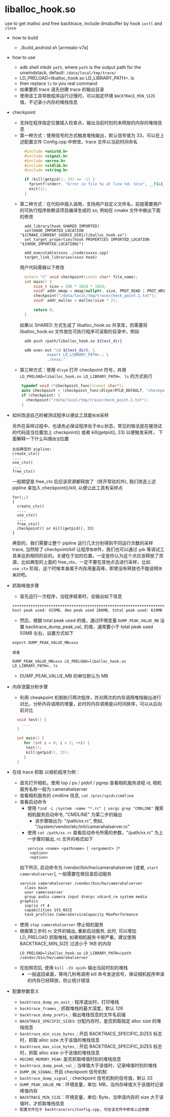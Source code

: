 # liballoc_hook.so

use to get malloc and free backtrace, include dmabuffer by hook `ioctl` and `close`

* how to build

  * ./build_android.sh [armeabi-v7a]

* how to use
  * adb shell mkdir `path`, where `path` is the output path for the unwindstack, default: `/data/local/tmp/trace/`
  * LD_PRELOAD=liballoc_hook.so LD_LIBRARY_PATH=. ls
  * then replace `ls` to you real command
  * 如果要抓 trace 请先创建 trace 的输出目录
  * 使用该工具导致程序运行过慢时，可以指定环境 `BACKTRACE_MIN_SIZE` 值，不记录小内存的堆栈信息

* checkpoint
  * 支持在程序指定位置插入检查点，输出当前时刻的未释放的内存的堆栈信息
  * 第一种方式：使用信号的方式触发堆栈输出，默认信号值为 33，可以在上述配置文件 Config.cpp 中修改，trace 文件以当前时间命名
    ``` C++
      #include <unistd.h>
      #include <signal.h>
      #include <errno.h>
      #include <stdlib.h>
      #include <string.h>

      if (kill(getpid(), 33) == -1) {
        fprintf(stderr, "Error in file %s at line %d: %s\n", __FILE__, __LINE__, strerror(errno));
        exit(1);
      }
    ```
  * 第二种方式：在代码中插入调用，支持用户自定义文件名，前提需要用户的可执行程序依赖该项目编译生成的 so, 例如在 cmake 文件中做出下面的修改
    ```
      add_library(hook SHARED IMPORTED)
      set(HOOK_IMPORTED_LOCATION "${CMAKE_CURRENT_SOURCE_DIR}/liballoc_hook.so")
      set_target_properties(hook PROPERTIES IMPORTED_LOCATION "${HOOK_IMPORTED_LOCATION}")

      add_executable(xxxx ./code/xxxxx.cpp)
      target_link_libraries(xxxx hook)
    ```
    用户代码需做以下修改
    ``` C++
      extern "C" void checkpoint(const char* file_name);
      int main() {
          size_t size = 200 * 1024 * 1024;
          void* addr_mmap = mmap(nullptr, size, PROT_READ | PROT_WRITE, MAP_PRIVATE | MAP_ANONYMOUS | MAP_POPULATE, -1, 0);
          checkpoint("/data/local/tmp/trace/check_point.1.txt");
          void* addr_malloc = malloc(size * 2);
          
          return 0;
      }
    ```
    如果以 SHARED 方式生成了 liballoc_hook.so 共享库，则需要将 liballoc_hook.so 文件放在可执行程序可读取的目录中，例如
    ``` bash
      adb push /path/liballoc_hook.so ${test_dir}

      adb exec-out "cd ${test_dir}; \
                export LD_LIBRARY_PATH=.; \
                ./xxxx;"
    ```
  * 第三种方式：使用 `dlsym` 打开 checkpoint 符号，并用 `LD_PRELOAD=liballoc_hook.so LD_LIBRARY_PATH=. ls` 的方式执行
  ```c++
      typedef void (*checkpoint_func)(const char*);
      auto checkpoint = (checkpoint_func)dlsym(RTLD_DEFAULT, "checkpoint");
      if (checkpoint) {
        checkpoint("/data/local/tmp/trace/check_point.1.txt");
      }
  ```

* 如何改造自己的被测试程序以便此工具能`有效`采样

  另外在采样过程中，也请务必保证程序处于`停止`状态，常见的做法是在被测试的代码适当位置加上 checkpoint() 或者 kill(getpid(), 33) 以便触发采样，
  下面解释一下什么叫做`适当`位置

  ```
  比如典型的 pipline:
  create_ctx()
  ....
  use_ctx()
  ....
  free_ctx()
  ```

  一般期望是 free_ctx 后应该资源都释放了（除开常驻的外), 我们改造上述 pipline 来加入 checkpoint()/kill, 以便让此工具有采样点

  ```
  for(;;)
  {
  	create_ctx()
  	....
  	use_ctx()
  	....
  	free_ctx()
  	checkpoint() or kill(getpid(), 33)
  }
  ```

  典型的，我们需要让整个 pipline 运行几次分别得到不同运行次数的采样 trace, 当然除了 checkpoint/kill 让程序`暂停`外，我们也可以通过 `gdb` 等调试工具来达到相同的目的。关键在于加的位置，一定是你认为这个点应该释放了资源，比如典型的上面的 free_ctx，一定不要在其他点去进行采样，比如 `use_ctx` 阶段，这个时候本身属于内存用量高峰，即使没有释放也不能说明`泄漏`对吧。

* 抓取峰值步骤
  - 首先运行一次程序，当程序结束时，会输出如下信息
  ```
  +++++++++++++++++++++++++++++++++++++++++++++++++++++++++++++++++++++++++++++++++++++++++
  host peak used: 415MB, dma peak used 206MB, total peak used: 619MB
  ```
  - 然后，根据 total peak used 的值，通过环境变量 `DUMP_PEAK_VALUE_MB` 设置 backtrace_dump_peak_val_ 的值，通常要小于 total peak used 50MB 左右，设置方式如下
  ```
  export DUMP_PEAK_VALUE_MB=xxx

  或者

  DUMP_PEAK_VALUE_MB=xxx LD_PRELOAD=liballoc_hook.so LD_LIBRARY_PATH=. ls
  ```
  - DUMP_PEAK_VALUE_MB 的单位默认为 MB

* 内存泄露分析步骤
  - 利用 cheakpoint 机制执行两次程序，并对两次的内存调用堆栈输出进行对比，分析内存调用的增量，此时的内存调用是以时间排序，可以从后向前对比
  ``` c++
    void test() {
      ....
    }

    int main() {
       for (int i = 0; i < 2; ++i) {
        test();
        kill(getpid(), 33);
       }
    }

  ```

* 在线 trace 抓取
  以相机程序为例：
  - 首先打开相机，使用 top / ps / pidof / pgrep 查看相机服务进程 id, 相机服务名称一般为 camerahalserver
  - 查看相机服务的 cmdline 信息, `cat /proc/<pid>/cmdline`
  - 查看启动命令
    - 使用 `find -L /system -name "*.rc" | xargs grep "CMDLINE"` 搜索相机服务启动命令, "CMDLINE" 为第二步的输出
      - 该步骤输出为: "/path/xx.rc", 例如, "/system/vendor/etc/init/camerahalserver.rc"
    - 使用 `cat /path/xx.rc` 查看启动命令所需的参数，"/path/xx.rc" 为上一步骤的输出, rc 文件的格式如下
      ```
      service <name> <pathname> [ <argument> ]*
       <option>
       <option>
      ```
    如下所示, 启动命令为 /vendor/bin/hw/camerahalserver [或者, `start camerahalserver`], 一般需要在根目录启动服务
      ```
      service camerahalserver /vendor/bin/hw/camerahalserver
        class main
        user cameraserver
        group audio camera input drmrpc sdcard_rw system media graphics
        ioprio rt 4
        capabilities SYS_NICE
        task_profiles CameraServiceCapacity MaxPerformance
      ```
  - 使用 `stop camerahalserver` 停止相机服务
  - 根据第三步的 rc 文件的输出, 重新启动服务, 此时, 可以增加 LD_PRELOAD 抓取堆栈, 如果相机服务卡顿严重，建议使用 BACKTRACE_MIN_SIZE 过滤小于 1KB 的内存
    ```
    LD_PRELOAD=liballoc_hook.so LD_LIBRARY_PATH=/path /vendor/bin/hw/camerahalserver
    ```
  - 在拍照完后, 使用 `kill -33 <pid>` 输出当前时刻的堆栈
    - 一般返回桌面，等待几秒再调用 kill 命令发送信号，保证相机程序申请的内存已经释放，防止统计错误

* 配置参数意义
  - `backtrace_dump_on_exit_`: 程序退出时，打印堆栈
  - `backtrace_frames_`: 抓取堆栈的最大深度，默认 128
  - `backtrace_dump_prefix_`: 输出堆栈信息的文件名前缀
  - `BACKTRACE_SPECIFIC_SIZES`: 分配内存时，是否抓取指定 alloc size 的堆栈信息
  - `backtrace_min_size_bytes_`: 开启 BACKTRACE_SPECIFIC_SIZES 标志时，抓取 alloc size 大于该值的堆栈信息
  - `backtrace_max_size_bytes_`: 开启 BACKTRACE_SPECIFIC_SIZES 标志时，抓取 alloc size 小于该值的堆栈信息
  - `RECORD_MEMORY_PEAK`: 是否抓取峰值时刻的堆栈信息
  - `backtrace_dump_peak_val_`: 当峰值大于该值时，记录峰值时刻的堆栈
  - `DUMP_ON_SIGNAL`: 开启 checkpoint 信号机制
  - `backtrace_dump_signal_`: checkpoint 信号机制的信号值，默认 33
  - `DUMP_PEAK_VALUE_MB`：环境变量，单位: MB，当内存峰值大于该值时记录峰值内存
  - `BACKTRACE_MIN_SIZE`：环境变量，单位: Byte，当申请内存的 size 大于该值时，才抓取堆栈信息
  - `配置文件位于 backtrace/src/Config.cpp, 可在该文件中修改上述参数`